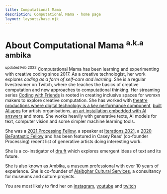 ```yaml
---
title: Computational Mama
description: Computational Mama - home page
layout: layouts/base.njk
---
```


# About Computational Mama <sup>a.k.a ambika</sup>

<sup>updated Feb 2022</sup>
Computational Mama has been learning and experimenting with creative coding since 2017. 
As a creative technologist, her work explores *coding as a form of self-care and learning*. She is a regular livestreamer on Twitch, where she teaches the basics of creative computation and new approaches to computational thinking. Her streaming series [Coding with Friends](https://friends.computationalmama.xyz) is rooted in creating inclusive spaces for womxn makers to explore creative computation. 
She has worked with [theatre productions where digital technology is a key performance component](https://www.ajaibghar.com/our-work/the-last-poet), [built AI apps](https://www.ajaibghar.com/our-work/museskop) for artists organisations, [an art installation embedded with AI answers](https://knotaconversation.art) and more.  She works heavily with generative texts, AI models for text, computer vision and some simpler machine learning tools. 

She was a [2021 Processing Fellow](https://processingfoundation.org/fellowships), a speaker at [Iterations 2021](https://iterations.online/#line-up), a [2020 BeFantastic Fellow](https://befantastic.in/colab/) and has been featured in Casey Reas’ (co-founder Processing) recent list of generative artists doing interesting work. 

She is a co-instigator of [dra.ft](https://dra-ft.site) which explores emergent ideas of text and its future.

She is also known as Ambika, a museum professional with over 10 years of experience. She is co-founder of [Ajaibghar Cultural Services](https://ajaibghar.com), a consultancy for museums and culture projects.

You are most likely to find her on [instagram](https://instagram.com/computational_mama), [youtube](https://www.youtube.com/c/ComputationalMama) and [twitch](https://www.twitch.tv/computational_mama)
